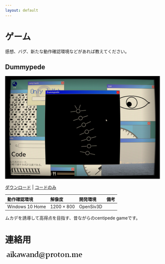 ```yaml
---
layout: default
---
```


# ゲーム

感想、バグ、新たな動作確認環境などがあれば教えてください。

## Dummypede

![dummypede](./images/dummypede.png)

[ダウンロード](https://www.dropbox.com/s/35oo8bhn389pecl/dummypede.zip?dl=0) | 
[コードのみ](https://github.com/Aikawa3311/Dummypede)

| 動作確認環境 | 解像度 | 開発環境 | 備考 |
|:------------|:-------|:--------|:----|
| Windows 10 Home | 1200 × 800 | OpenSiv3D | |

ムカデを誘導して高得点を目指す、昔ながらのcentipede gameです。


# 連絡用

![addr](./images/addr_bl.png)

